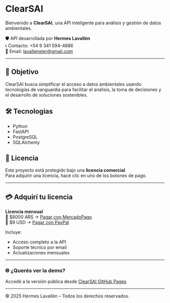 # ClearSAI

Bienvenido a **ClearSAI**, una API inteligente para análisis y gestión de datos ambientales.

🛡️ API desarrollada por **Hermes Lavallén**  
📞 Contacto: +54 9 341 594-4886  
📧 Email: lavallenster@gmail.com  

---

## 🚀 Objetivo

ClearSAI busca simplificar el acceso a datos ambientales usando tecnologías de vanguardia para facilitar el análisis, la toma de decisiones y el desarrollo de soluciones sostenibles.

## 🛠️ Tecnologías

- Python
- FastAPI
- PostgreSQL
- SQLAlchemy

## 🧾 Licencia

Este proyecto está protegido bajo una **licencia comercial**.  
Para adquirir una licencia, hacé clic en uno de los botones de pago.

---

## 💳 Adquirí tu licencia

**Licencia mensual**  
🔹 $8000 ARS → [Pagar con MercadoPago](https://mpago.li/14WX2Rc)  
🔹 $9 USD → [Pagar con PayPal](https://www.paypal.me/hermeslavallen/149)

Incluye:
- Acceso completo a la API
- Soporte técnico por email
- Actualizaciones mensuales

---

### 🌐 ¿Querés ver la demo?

Accedé a la versión pública desde [ClearSAI GitHub Pages](https://hermeslavallen.github.io/clearsai-landing)

---

© 2025 Hermes Lavallén – Todos los derechos reservados.
